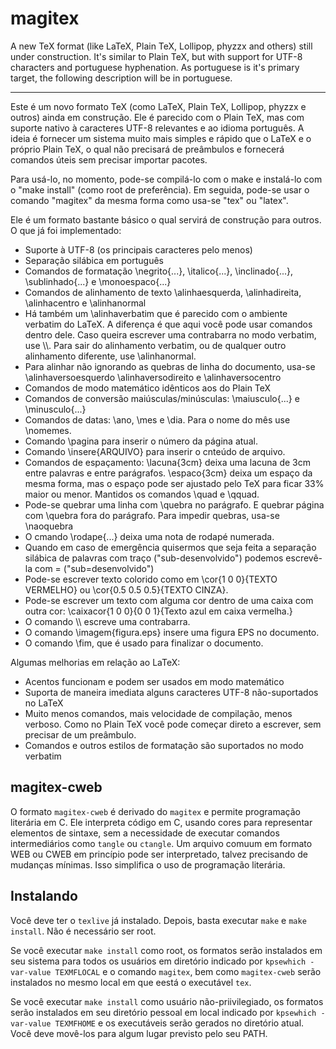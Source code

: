 # magitex

A new TeX format (like LaTeX, Plain TeX, Lollipop, phyzzx and others) still under construction. It's similar to Plain TeX, but with support for UTF-8 characters and portuguese hyphenation. As portuguese is it's primary target, the following description will be in portuguese.

-----

Este é um novo formato TeX (como LaTeX, Plain TeX, Lollipop, phyzzx e outros) ainda em construção. Ele é parecido com o Plain TeX, mas com suporte nativo à caracteres UTF-8 relevantes e ao idioma português. A ideia é fornecer um sistema muito mais simples e rápido que o LaTeX e o próprio Plain TeX, o qual não precisará de preâmbulos e fornecerá comandos úteis sem precisar importar pacotes.

Para usá-lo, no momento, pode-se compilá-lo com o make e instalá-lo com o "make install" (como root de preferência). Em seguida, pode-se usar o comando "magitex" da mesma forma como usa-se "tex" ou "latex".

Ele é um formato bastante básico o qual servirá de construção para outros. O que já foi implementado:

* Suporte à UTF-8 (os principais caracteres pelo menos)
* Separação silábica em português
* Comandos de formatação \negrito{...}, \italico{...}, \inclinado{...}, \sublinhado{...} e \monoespaco{...}
* Comandos de alinhamento de texto \alinhaesquerda, \alinhadireita, \alinhacentro e \alinhanormal
* Há também um \alinhaverbatim que é parecido com o ambiente verbatim do LaTeX. A diferença é que aqui você pode usar comandos dentro dele. Caso queira escrever uma contrabarra no modo verbatim, use \\\\. Para sair do alinhamento verbatim, ou de qualquer outro alinhamento diferente, use \\alinhanormal.
* Para alinhar não ignorando as quebras de linha do documento, usa-se \alinhaversoesquerdo \alinhaversodireito e \alinhaversocentro
* Comandos de modo matemático idênticos aos do Plain TeX
* Comandos de conversão maiúsculas/minúsculas: \maiusculo{...} e \minusculo{...}
* Comandos de datas: \ano, \mes e \dia. Para o nome do mês use \nomemes.
* Comando \pagina para inserir o número da página atual.
* Comando \insere{ARQUIVO} para inserir o cnteúdo de arquivo.
* Comandos de espaçamento: \lacuna{3cm} deixa uma lacuna de 3cm entre palavras e entre parágrafos. \espaco{3cm} deixa um espaço da mesma forma, mas o espaço pode ser ajustado pelo TeX para ficar 33% maior ou menor. Mantidos os comandos \quad e \qquad.
* Pode-se quebrar uma linha com \quebra no parágrafo. E quebrar página com \quebra fora do parágrafo. Para impedir quebras, usa-se \naoquebra
* O cmando \rodape{...} deixa uma nota de rodapé numerada.
* Quando em caso de emergência quisermos que seja feita a separação silábica de palavras com traço ("sub-desenvolvido") podemos escrevê-la com \= ("sub\=desenvolvido")
* Pode-se escrever texto colorido como em \cor{1 0 0}{TEXTO VERMELHO} ou \cor{0.5 0.5 0.5}{TEXTO CINZA}.
* Pode-se escrever um texto com alguma cor dentro de uma caixa com outra cor: \caixacor{1 0 0}{0 0 1}{Texto azul em caixa vermelha.}
* O comando \\\\ escreve uma contrabarra.
* O comando \imagem{figura.eps} insere uma figura EPS no documento.
* O comando \fim, que é usado para finalizar o documento.

Algumas melhorias em relação ao LaTeX:

* Acentos funcionam e podem ser usados em modo matemático
* Suporta de maneira imediata alguns caracteres UTF-8 não-suportados no LaTeX
* Muito menos comandos, mais velocidade de compilação, menos verboso. Como no Plain TeX você pode começar direto a escrever, sem precisar de um preâmbulo.
* Comandos e outros estilos de formatação são suportados no modo verbatim

## magitex-cweb

O formato `magitex-cweb` é derivado do `magitex` e permite programação
literária em C. Ele interpreta código em C, usando cores para
representar elementos de sintaxe, sem a necessidade de executar
comandos intermediários como `tangle` ou `ctangle`. Um arquivo comuum
em formato WEB ou CWEB em princípio pode ser interpretado, talvez
precisando de mudanças mínimas. Isso simplifica o uso de programação
literária.

## Instalando

Você deve ter o `texlive` já instalado. Depois, basta executar `make`
e `make install`. Não é necessário ser root.

Se você executar `make install` como root, os formatos serão
instalados em seu sistema para todos os usuários em diretório indicado
por `kpsewhich -var-value TEXMFLOCAL` e o comando `magitex`, bem como
`magitex-cweb` serão instalados no mesmo local em que eestá o
executável `tex`.

Se você executar `make install` como usuário não-priivilegiado, os
formatos serão instalados em seu diretório pessoal em local indicado
por `kpsewhich -var-value TEXMFHOME` e os executáveis serão gerados no
diretório atual. Você deve movê-los para algum lugar previsto pelo seu
PATH.